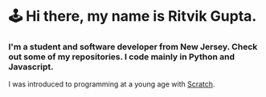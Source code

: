 # 🕹️ Hi there, my name is Ritvik Gupta. 
### I'm a student and software developer from New Jersey. Check out some of my repositories. I code mainly in Python and Javascript.

I was introduced to programming at a young age with [Scratch](https://scratch.mit.edu/).
